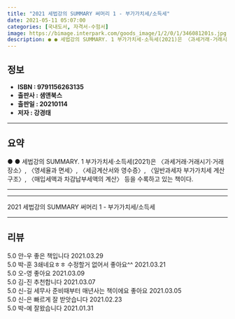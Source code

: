 ```yaml
---
title: "2021 세법강의 SUMMARY 써머리 1 - 부가가치세/소득세"
date: 2021-05-11 05:07:00
categories: [국내도서, 자격서-수험서]
image: https://bimage.interpark.com/goods_image/1/2/0/1/346081201s.jpg
description: ● ● 세법강의 SUMMARY. 1 부가가치세·소득세(2021)은 〈과세거래·거래시기·거래장소〉, 〈영세율과 면세〉, 〈세금계산서와 영수증〉, 〈일반과세자 부가가치세 계산구조〉, 〈매입세액과 차감납부세액의 계산〉 등을 수록하고 있는 책이다.
---
```


## **정보**

- **ISBN : 9791156263135**
- **출판사 : 샘앤북스**
- **출판일 : 20210114**
- **저자 : 강경태**

------



## **요약**

●  ●  세법강의 SUMMARY. 1 부가가치세·소득세(2021)은 〈과세거래·거래시기·거래장소〉, 〈영세율과 면세〉, 〈세금계산서와 영수증〉, 〈일반과세자 부가가치세 계산구조〉, 〈매입세액과 차감납부세액의 계산〉 등을 수록하고 있는 책이다.

------



------


2021 세법강의 SUMMARY 써머리 1 - 부가가치세/소득세 

------


## **리뷰** 

5.0 안-우 좋은 책입니다 2021.03.29 <br/>5.0 박-훈 3쇄네요ㅎㅎ 수정할거 없어서 좋아요^^ 2021.03.21 <br/>5.0 오-영 좋아요 2021.03.09 <br/>5.0 김-진 추천합니다  2021.03.07 <br/>5.0 신-길 세무사 준비때부터 매년사는 책이에요 좋아요 2021.03.05 <br/>5.0 신-은 빠르게 잘 받앗습니다 2021.02.23 <br/>5.0 박-예 잘왔습니다 2021.01.31 <br/>